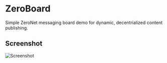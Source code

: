 # ZeroBoard
Simple ZeroNet messaging board demo for dynamic, decentrialized content publishing.

## Screenshot

![Screenshot](http://i.imgur.com/vw6IbRj.png)
